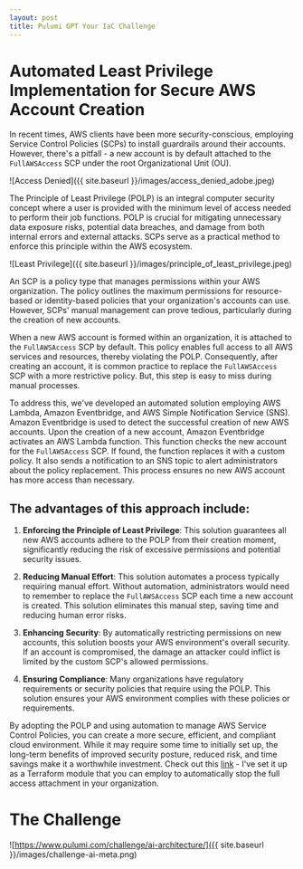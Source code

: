 ```yaml
---
layout: post
title: Pulumi GPT Your IaC Challenge
---
```


# Automated Least Privilege Implementation for Secure AWS Account Creation

In recent times, AWS clients have been more security-conscious, employing Service Control Policies (SCPs) to install guardrails around their accounts. However, there's a pitfall - a new account is by default attached to the `FullAWSAccess` SCP under the root Organizational Unit (OU).

![Access Denied]({{ site.baseurl }}/images/access_denied_adobe.jpeg)

The Principle of Least Privilege (POLP) is an integral computer security concept where a user is provided with the minimum level of access needed to perform their job functions. POLP is crucial for mitigating unnecessary data exposure risks, potential data breaches, and damage from both internal errors and external attacks. SCPs serve as a practical method to enforce this principle within the AWS ecosystem.

![Least Privilege]({{ site.baseurl }}/images/principle_of_least_privilege.jpeg)

An SCP is a policy type that manages permissions within your AWS organization. The policy outlines the maximum permissions for resource-based or identity-based policies that your organization's accounts can use. However, SCPs' manual management can prove tedious, particularly during the creation of new accounts.

When a new AWS account is formed within an organization, it is attached to the `FullAWSAccess` SCP by default. This policy enables full access to all AWS services and resources, thereby violating the POLP. Consequently, after creating an account, it is common practice to replace the `FullAWSAccess` SCP with a more restrictive policy. But, this step is easy to miss during manual processes.

To address this, we've developed an automated solution employing AWS Lambda, Amazon Eventbridge, and AWS Simple Notification Service (SNS). Amazon Eventbridge is used to detect the successful creation of new AWS accounts. Upon the creation of a new account, Amazon Eventbridge activates an AWS Lambda function. This function checks the new account for the `FullAWSAccess` SCP. If found, the function replaces it with a custom policy. It also sends a notification to an SNS topic to alert administrators about the policy replacement. This process ensures no new AWS account has more access than necessary.

## The advantages of this approach include:

1. **Enforcing the Principle of Least Privilege**: This solution guarantees all new AWS accounts adhere to the POLP from their creation moment, significantly reducing the risk of excessive permissions and potential security issues.

2. **Reducing Manual Effort**: This solution automates a process typically requiring manual effort. Without automation, administrators would need to remember to replace the `FullAWSAccess` SCP each time a new account is created. This solution eliminates this manual step, saving time and reducing human error risks.

3. **Enhancing Security**: By automatically restricting permissions on new accounts, this solution boosts your AWS environment's overall security. If an account is compromised, the damage an attacker could inflict is limited by the custom SCP's allowed permissions.

4. **Ensuring Compliance**: Many organizations have regulatory requirements or security policies that require using the POLP. This solution ensures your AWS environment complies with these policies or requirements.

By adopting the POLP and using automation to manage AWS Service Control Policies, you can create a more secure, efficient, and compliant cloud environment. While it may require some time to initially set up, the long-term benefits of improved security posture, reduced risk, and time savings make it a worthwhile investment. Check out this [link](https://github.com/joebywan/tfmodules/tree/main/auto_Remove_Full_Access_SCP) - I've set it up as a Terraform module that you can employ to automatically stop the full access attachment in your organization.


# The Challenge
![https://www.pulumi.com/challenge/ai-architecture/]({{ site.baseurl }}/images/challenge-ai-meta.png)
